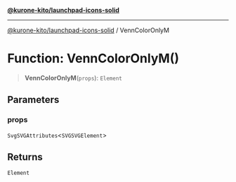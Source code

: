 [**@kurone-kito/launchpad-icons-solid**](../README.md)

***

[@kurone-kito/launchpad-icons-solid](../globals.md) / VennColorOnlyM

# Function: VennColorOnlyM()

> **VennColorOnlyM**(`props`): `Element`

## Parameters

### props

`SvgSVGAttributes`\<`SVGSVGElement`\>

## Returns

`Element`
